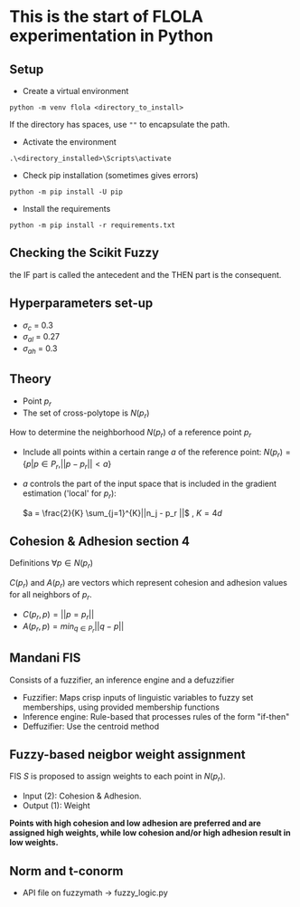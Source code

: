 This is the start of FLOLA experimentation in Python
=============================================

## Setup
<!-- Create a Python virtual environment and install the requirements -->
- Create a virtual environment
```
python -m venv flola <directory_to_install>
```
If the directory has spaces, use `""` to encapsulate the path.
- Activate the environment 
```
.\<directory_installed>\Scripts\activate
```
- Check pip installation (sometimes gives errors)
```
python -m pip install -U pip
```
- Install the requirements 
```
python -m pip install -r requirements.txt
```
## Checking the Scikit Fuzzy

the IF part is called the antecedent and the THEN part is the consequent.

## Hyperparameters set-up

- $σ_c$ = 0.3
- $σ_{al}$ = 0.27
- $σ_{ah}$ = 0.3

## Theory
- Point $p_r$
- The set of cross-polytope is $N(p_r)$

How to determine the neighborhood $N(p_r)$  of a reference point $p_r$
- Include all points within a certain range $a$ of the reference point: $N(p_r)=\{p | p \in P_r, ||p-p_r|| <a\}$

- $a$ controls the part of the input space that is included in the gradient estimation ('local' for $p_r$):

    $a = \frac{2}{K} \sum_{j=1}^{K}||n_j - p_r ||$  , $K=4d$

## Cohesion & Adhesion section 4 
Definitions $\forall p \in N(p_r)$

$C(p_r)$ and $A(p_r)$ are vectors which represent
cohesion and adhesion values for all neighbors of $p_r$.

- $C(p_r, p) = ||p=p_r ||$
- $A(p_r, p) = min_{q\in P_r} || q-p||$

## Mandani FIS

Consists of a fuzzifier, an inference engine and a defuzzifier

- Fuzzifier: Maps crisp inputs of linguistic variables to fuzzy set memberships, using provided membership functions
- Inference engine: Rule-based that processes rules of the form "if-then" 
- Deffuzifier: Use the centroid method

## Fuzzy-based neigbor weight assignment

FIS $S$ is proposed to assign weights to each point in $N(p_r)$. 
- Input (2): Cohesion & Adhesion.
- Output (1): Weight

**Points with high cohesion and low adhesion
are preferred and are assigned high weights, while low cohesion and/or high adhesion
result in low weights.**

## Norm and t-conorm

- API file on fuzzymath -> fuzzy_logic.py